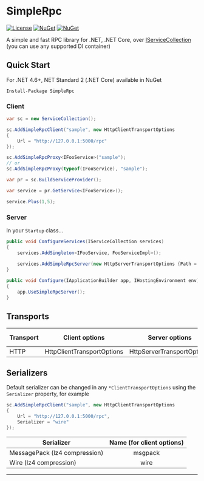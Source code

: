 SimpleRpc
===
[![License](https://img.shields.io/badge/license-apache%202.0-60C060.svg)](https://github.com/DaniilSokolyuk/SimpleRpc/blob/master/LICENSE)
[![NuGet](https://img.shields.io/nuget/dt/SimpleRpc.svg)](https://www.nuget.org/packages/SimpleRpc)
[![NuGet](https://img.shields.io/nuget/v/SimpleRpc.svg)](https://www.nuget.org/packages/SimpleRpc)

A simple and fast RPC library for .NET, .NET Core, over [IServiceCollection](https://github.com/aspnet/DependencyInjection) (you can use any supported DI container)

Quick Start
---
For .NET 4.6+, NET Standard 2 (.NET Core) available in NuGet

```
Install-Package SimpleRpc
```

### Client
```C#
var sc = new ServiceCollection();

sc.AddSimpleRpcClient("sample", new HttpClientTransportOptions
{
    Url = "http://127.0.0.1:5000/rpc"                
});

sc.AddSimpleRpcProxy<IFooService>("sample");
// or
sc.AddSimpleRpcProxy(typeof(IFooService), "sample");

var pr = sc.BuildServiceProvider();

var service = pr.GetService<IFooService>();

service.Plus(1,5);
```

### Server

In your `Startup` class...
```C#
public void ConfigureServices(IServiceCollection services)
{
    services.AddSingleton<IFooService, FooServiceImpl>();
    
    services.AddSimpleRpcServer(new HttpServerTransportOptions {Path = "/rpc"});
}

public void Configure(IApplicationBuilder app, IHostingEnvironment env)
{
    app.UseSimpleRpcServer();
}
```

Transports
---

| Transport  | Client options            | Server options             | Default serializer         |
| ---------- |:-------------------------:|:--------------------------:|:--------------------------:|
| HTTP       | HttpClientTransportOptions| HttpServerTransportOptions | MessagePack                |


Serializers
---
Default serializer can be changed in any `*ClientTransportOptions` using the `Serializer` property, for example
```C#
sc.AddSimpleRpcClient("sample", new HttpClientTransportOptions
{
    Url = "http://127.0.0.1:5000/rpc",
    Serializer = "wire"
});
```

| Serializer                      | Name (for client options)          
| ------------------------------- |:----------:|
| MessagePack (lz4 compression)   | msgpack    | 
| Wire (lz4 compression)          | wire       |


---
